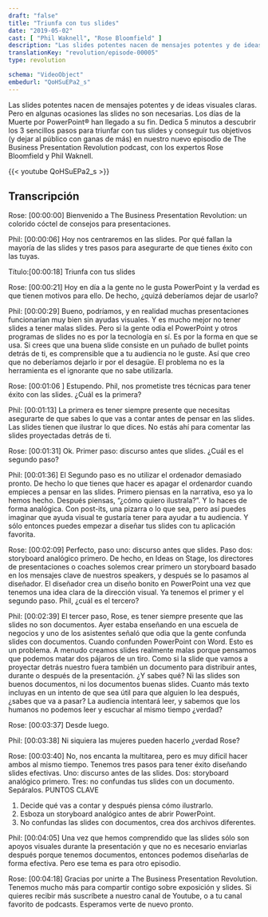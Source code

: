 ```yaml
---
draft: "false"
title: "Triunfa con tus slides"
date: "2019-05-02"
cast: [ "Phil Waknell", "Rose Bloomfield" ]
description: "​​Las slides potentes nacen de mensajes potentes y de ideas visuales claras aunque en ocasiones no son necesarias"
translationKey: "revolution/episode-00005"
type: revolution

schema: "VideoObject"
embedurl: "QoHSuEPa2_s"
---
```


​​Las slides potentes nacen de mensajes potentes y de ideas visuales claras. Pero en algunas ocasiones las slides no son necesarias. Los días de la Muerte por PowerPoint® han llegado a su fin. Dedica 5 minutos a descubrir los 3 sencillos pasos para triunfar con tus slides y conseguir tus objetivos (y dejar al público con ganas de más) en nuestro nuevo episodio de The Business Presentation Revolution podcast, con los expertos Rose Bloomfield y Phil Waknell.

{{< youtube QoHSuEPa2_s >}}

## Transcripción
 
Rose: [00:00:00] Bienvenido a The Business Presentation Revolution: un colorido cóctel de consejos para presentaciones.
 
Phil: [00:00:06] Hoy nos centraremos en las slides. Por qué fallan la mayoría de las slides y tres pasos para asegurarte de que tienes éxito con las tuyas.

Título:[00:00:18]  Triunfa con tus slides

Rose: [00:00:21] Hoy en día a la gente no le gusta PowerPoint y la verdad es que tienen motivos para ello. De hecho, ¿quizá deberíamos dejar de usarlo?
 
Phil: [00:00:29] Bueno, podríamos, y en realidad muchas presentaciones funcionarían muy bien sin ayudas visuales. Y es mucho mejor no tener slides a tener malas slides. Pero si la gente odia el PowerPoint y otros programas de slides no es por la tecnología en sí. Es por la forma en que se usa. Si crees que una buena slide consiste en un puñado de bullet points detrás de ti, es comprensible que a tu audiencia no le guste. Así que creo que no deberíamos dejarlo ir por el desagüe. El problema no es la herramienta es el ignorante que no sabe utilizarla.
 
Rose: [00:01:06 ] Estupendo. Phil, nos prometiste tres técnicas para tener éxito con las slides. ¿Cuál es la primera? 
 
Phil: [00:01:13] La primera es tener siempre presente que necesitas asegurarte de que sabes lo que vas a contar antes de pensar en las slides. Las slides tienen que ilustrar lo que dices. No estás ahí para comentar las slides proyectadas detrás de ti. 
 
Rose: [00:01:31] Ok. Primer paso: discurso antes que slides. ¿Cuál es el segundo paso?
 
Phil: [00:01:36] El Segundo paso es no utilizar el ordenador demasiado pronto. De hecho lo que tienes que hacer es apagar el ordenardor cuando empieces a pensar en las slides. Primero piensas en la narrativa, eso ya lo hemos hecho. Después piensas, “¿cómo quiero ilustrala?”. Y lo haces de forma analógica. Con post-its, una pizarra o lo que sea, pero así puedes imaginar que ayuda visual te gustaría tener para ayudar a tu audiencia. Y sólo entonces puedes empezar a diseñar tus slides con tu aplicación favorita.
 
Rose: [00:02:09] Perfecto, paso uno: discurso antes que slides. Paso dos: storyboard analógico primero. De hecho, en Ideas on Stage, los directores de presentaciones o coaches solemos crear primero un storyboard basado en los mensajes clave de nuestros speakers, y después se lo pasamos al diseñador. El diseñador crea un diseño bonito en PowerPoint una vez que tenemos una idea clara de la dirección visual. Ya tenemos el primer y el segundo paso. Phil, ¿cuál es el tercero?
 
Phil: [00:02:39] El tercer paso, Rose, es tener siempre presente que las slides no son documentos. Ayer estaba enseñando en una escuela de negocios y uno de los asistentes señaló que odia que la gente confunda slides con documentos. Cuando confunden PowerPoint con Word. Esto es un problema. A menudo creamos slides realmente malas porque pensamos que podemos matar dos pájaros de un tiro. Como si la slide que vamos a proyectar detrás nuestro fuera también un documento para distribuir antes, durante o después de la presentación. ¿Y sabes qué? Ni las slides son buenos documentos, ni los documentos buenas slides. Cuanto más texto incluyas en un intento de que sea útil para que alguien lo lea después, ¿sabes que va a pasar? La audiencia intentará leer, y sabemos que los humanos no podemos leer y escuchar al mismo tiempo ¿verdad?
 
Rose: [00:03:37] Desde luego.
 
Phil: [00:03:38] Ni siquiera las mujeres pueden hacerlo ¿verdad Rose? 
 
Rose: [00:03:40] No, nos encanta la multitarea, pero es muy difícil hacer ambos al mismo tiempo. Tenemos tres pasos para tener éxito diseñando slides efectivas. Uno: discurso antes de las slides. Dos: storyboard analógico primero. Tres: no confundas tus slides con un documento. Sepáralos.
PUNTOS CLAVE
1.	Decide qué vas a contar y después piensa cómo ilustrarlo.
2.	Esboza un storyboard analógico antes de abrir PowerPoint.
3.	No confundas las slides con documentos, crea dos archivos diferentes. 

Phil: [00:04:05] Una vez que hemos comprendido que las slides sólo son apoyos visuales durante la presentación y que no es necesario enviarlas después porque tenemos documentos, entonces podemos diseñarlas de forma efectiva. Pero ese tema es para otro episodio. 
 
Rose: [00:04:18] Gracias por unirte a The Business Presentation Revolution. Tenemos mucho más para compartir contigo sobre exposición y slides. Si quieres recibir más suscríbete a nuestro canal de Youtube, o a tu canal favorito de podcasts. Esperamos verte de nuevo pronto.
